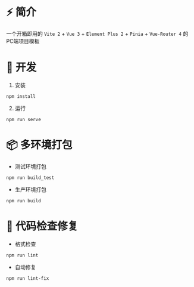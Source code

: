 # ⚡️ 简介

一个开箱即用的 `Vite 2` + `Vue 3` + `Element Plus 2` + `Pinia` + `Vue-Router 4` 的PC端项目模板

# 🚀 开发

1. 安装

```
npm install
```

2. 运行

```
npm run serve
```

# 📦️ 多环境打包

- 测试环境打包

```
npm run build_test
```

- 生产环境打包

```
npm run build
```

# 🔧 代码检查修复

- 格式检查

```
npm run lint
```

- 自动修复

```
npm run lint-fix
```
